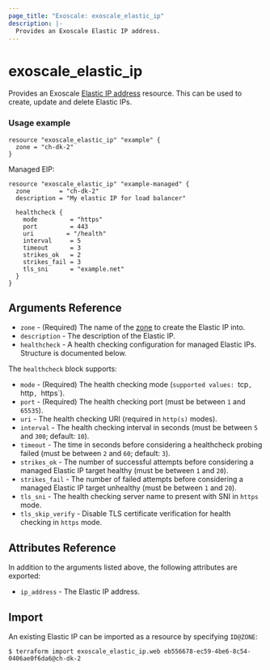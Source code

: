 ```yaml
---
page_title: "Exoscale: exoscale_elastic_ip"
description: |-
  Provides an Exoscale Elastic IP address.
---
```


# exoscale\_elastic_ip

Provides an Exoscale [Elastic IP address][eip-doc] resource. This can be used to create, update and delete Elastic IPs.


### Usage example

```hcl
resource "exoscale_elastic_ip" "example" {
  zone = "ch-dk-2"
}
```

Managed EIP:

```hcl
resource "exoscale_elastic_ip" "example-managed" {
  zone        = "ch-dk-2"
  description = "My elastic IP for load balancer"
  
  healthcheck {
    mode         = "https"
    port         = 443
    uri         = "/health"
    interval     = 5
    timeout      = 3
    strikes_ok   = 2
    strikes_fail = 3
    tls_sni      = "example.net"
  }
}
```


## Arguments Reference

* `zone` - (Required) The name of the [zone][zone] to create the Elastic IP into.
* `description` - The description of the Elastic IP.
* `healthcheck` - A health checking configuration for managed Elastic IPs. Structure is documented below.

The `healthcheck` block supports:

* `mode` - (Required) The health checking mode (`supported values: `tcp`, `http`, `https`).
* `port` - (Required) The health checking port (must be between `1` and `65535`).
* `uri` - The health checking URI (required in `http(s)` modes).
* `interval` - The health checking interval in seconds (must be between `5` and `300`; default: `10`).
* `timeout` - The time in seconds before considering a healthcheck probing failed (must be between `2` and `60`; default: `3`).
* `strikes_ok` - The number of successful attempts before considering a managed Elastic IP target healthy (must be between `1` and `20`).
* `strikes_fail` - The number of failed attempts before considering a managed Elastic IP target unhealthy (must be between `1` and `20`).
* `tls_sni` - The health checking server name to present with SNI in `https` mode.
* `tls_skip_verify` - Disable TLS certificate verification for health checking in `https` mode.


## Attributes Reference

In addition to the arguments listed above, the following attributes are exported:

* `ip_address` - The Elastic IP address.


## Import

An existing Elastic IP can be imported as a resource by specifying `ID@ZONE`:

```console
$ terraform import exoscale_elastic_ip.web eb556678-ec59-4be6-8c54-0406ae0f6da6@ch-dk-2
```


[eip-doc]: https://community.exoscale.com/documentation/compute/eip/
[zone]: https://www.exoscale.com/datacenters/
